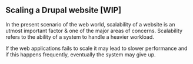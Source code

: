 ## Scaling a Drupal website [WIP]

In the present scenario of the web world, scalability of a website is an utmost important factor & one of the major areas of concerns. Scalability refers to the ability of a system to handle a heavier workload.

If the web applications fails to scale it may lead to slower performance and if this happens frequently, eventually the system may give up.